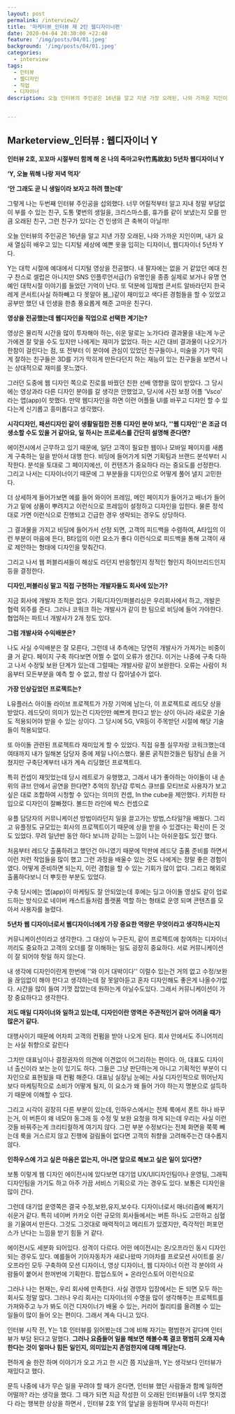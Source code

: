 ```yaml
---
layout: post
permalink: /interview2/
title: '마케터뷰_인터뷰 제 2탄 웹디자이너편'
date: 2020-04-04 20:30:00 +22:40
feature: '/img/posts/04/01.jpeg'
background: '/img/posts/04/01.jpeg'
categories:
  - interview
tags:
  - 인터뷰
  - 웹디자인
  - 직업
  - 디자이너
description: 오늘 인터뷰의 주인공은 16년을 알고 지낸 가장 오래된, 나와 가까운 지인이며, 내가 요새 열심히 배우고 있는 디지털 세상에 예쁜 옷을 입히는 디자이너, 웹 디자이너 5년차 Y다.


---
```


## Marketerview_인터뷰 : 웹디자이너 Y

**인터뷰 2호, 꼬꼬마 시절부터 함께 해 온 나의 죽마고우(竹馬故友) 5년차 웹디자이너 Y** 



**‘Y, 오늘 뭐해 나랑 저녁 먹자’**

**‘안 그래도 곧 니 생일이라 보자고 하려 했는데’**

그렇게 나는 두번째 인터뷰 주인공을 섭외했다. 너무 어릴적부터 알고 지내 정말 부담없이 부를 수 있는 친구, 도통 몇번의 생일을, 크리스마스를, 휴가를 같이 보냈는지 모를 만큼 오래된 친구, 그런 친구가 있다는 건 인생의 큰 축복이 아닐까! 

오늘 인터뷰의 주인공은 16년을 알고 지낸 가장 오래된, 나와 가까운 지인이며, 내가 요새 열심히 배우고 있는 디지털 세상에 예쁜 옷을 입히는 디자이너, 웹디자이너 5년차 Y다.

Y는 대학 시절에 예대에서 디지털 영상을 전공했다. 내 팔자에는 없을 거 같았던 예대 친구 찬스로 셀럽은 아니지만 SNS 인플루언서급(?) 유명인을 종종 실제로 보거나 유명 연예인 대학시절 이야기를 들었던 기억이 난다. 또 덕분에 임재범 콘서트 알바라던지 한국 레게 콘서트(사실 하하빼고 다 못알아 봄,,)같이 재미있고 색다른 경험들을 할 수 있었고 공부만 했던 내 인생을 한층 풍요롭게 해준 고마운 친구다. 



**영상을 전공했는데 웹디자인을 직업으로 선택한 계기는?**

영상은 물리적 시간을 많이 투자해야 하는, 쉬운 말로는 노가다라 결과물을 내는게 누군가에겐 잘 맞을 수도 있지만 나에게는 재미가 없었다. 하는 시간 대비 결과물이 나오기가 한참이 걸린다는 점, 또 전부터 이 분야에 관심이 있었던 친구들이나, 미술을 기가 막히게 잘하는 친구들은 3D를 기가 막히게 만든다던지 하는 재능이 있는 친구들을 보면서 나는 상대적으로 재미를 못느꼈다.

그러던 도중에 웹 디자인 쪽으로 진로를 바꿨던 친한 선배 영향을 많이 받았다. 그 당시에는 영상과라 다른 디자인 분야를 갈 생각은 안했었고, 당시에 사진 보정 어플 'Vsco' 라는 앱(app)이 핫했다. 만약 웹디자인을 하면 이런 어플들 UI를 바꾸고 디자인 할 수 있다는게 신기롭고 흥미롭다고 생각했다. 

**시각디자인, 패션디자인 같이 생활밀접한 전통 디자인 분야 보다, ''웹 디자인''은 조금 더 생소할 수도 있을 거 같아요, 일 하시는 프로세스를 간단히 설명해 준다면?**

에이전시에서 근무하고 있기 때문에, 일단 고객이 필요한 웹이나 모바일 페이지를 새롭게 구축하는 일을 받아서 대행 한다. 비딩에 들어가게 되면 기획팀과 브랜드 분석부터 시작한다. 분석을 토대로 그 페이지에선, 이 컨텐츠가 중요하다 라는 중요도를 선정한다. 그리고 나서는 디자이너이기 때문에 그 부분들을 디자인으로 어떻게 풀어 낼지 고민한다. 

더 상세하게 들어가보면 예를 들어 와이어 프레임, 메인 페이지가 들어가고 배너가 들어가고 밑에 상품이 뿌려지고 이런식으로 프레임이 설정하고 디자인을 입힌다. 물론 정석대로 가면 이런식으로 진행되고 긴급한 경우 생략되는 경우도 상당하다. 

그 결과물을 가지고 비딩에 들어가서 선정 되면, 고객의 피드백을 수렴하여, A타입의 이런 부분이 마음에 든다, B타입의 이런 요소가 좋다 이런식으로 피드백을 통해 고객이 새로 제안하는 형태에 디자인을 맞춰간다.

그리고 나서 웹 퍼블리셔들이 해상도 라던지 반응형인지 정적인 형인지 하이브리드인지 등을 결정한다.

**디자인,퍼블리싱 말고 직접 구현하는 개발자들도 회사에 있는가?**

지금 회사에 개발자 조직은 없다. 기획/디자인/퍼블리싱은 우리회사에서 하고, 개발은 협력 외주를 준다. 그러나 코워크 하는 개발사가 같이 한 팀으로 비딩에 들어 가야한다. 협업하는 파트너 개발사가 2개 정도 있다. 

**그럼 개발사와 수익배분은?**

나도 사실 수익배분은 잘 모른다, 그런데 내 추측에는 당연히 개발사가 가져가는 비중이 클 거 같다. 페이지 구축 하다보면 어쩔 수 없이 오류가 생긴다. 이거는 나중에 구축 다하고 나서 수정및 보완 단계가 있는데 그럴때는 개발사랑 같이 보완한다. 오류는 사람이 처음부터  모든부분을 예측 할 수 없고, 항상 다 잡아낼수가 없다. 

**가장 인상깊었던 프로젝트는?**

L유플러스 아이돌 라이브 프로젝트가 가장 기억에 남는다, 이 프로젝트로 레드닷 상을 받았다. 레드닷이 의미가 있는건 디자인만 예쁘게 한다고 받는 상이 아니라 새로운 기술도 적용되어야 받을 수 있는 상이다. 그 당시에 5G, VR등이 주목받던 시절에 해당 기술들이 적용되었다. 

또 아이돌 관련된 프로젝트라 재미있게 할 수 있었다. 직접 유플 실무자랑 코워크했는데 여태까지 내가 일해본 담당자 중에 제일 나이스했다. 물론 굵직한것들은 팀장님 손을 거쳤지만 구축단계부터 내가 계속 리딩했던 프로젝트다. 

특히 컨셉이 재밋었는데 당시 레트로가 유행했고, 그래서 내가 좋아하는 아이돌이 내 손 위의 큐브 안에서 공연을 한다면? 추억의 장난감 루빅스 큐브를 모티브로 사용자가 보고 싶은 대로 조합하여 시청할 수 있다는 의미의 컨셉, In the cube을 제안했다. 키치한 타입으로 디자인이 잘빠졌다. 볼드한 라인에 박스 컨셉으로

유플 담당자의 커뮤니케이션 방법이라던지 일을 끌고가는 방법,스타일?을 배웠다. 그리고 유플정도 규모있는 회사의 프로젝트이기 때문에 상을 받을 수 있겠다는 확신이 든 것도 있었다. 무려 일년반 동안 하다 보니까 갇히는 느낌이 나는 아쉬운점도 있긴 했다. 

처음부터 레드닷 출품하려고 했던건 아니였기 때문에 막판에 레드닷 출품 준비를 하면서 이런 저런 작업들을 많이 했고 그런 과정을 배울수 있는 것도 나에게는 정말 좋은 경험이였다. 어떻게 준비하면 되는지, 이런 경험을 할 수 있는 기회가 많이 없다. 그리고 해외로 출품하다보니 더 뿌듯한 부분도 있었다. 

구축 당시에는 앱(app)이 마케팅도 잘 안되었는데 후에는 딩고 아이돌 영상도 같이 업로드하는 방식으로 네이버 캐스트들처럼 플랫폼 역할 하는 형태로 운영 되며 콘텐츠를 모아서 사용자를 늘렸다. 

**5년차 웹 디자이너로서 웹디자이너에게 가장 중요한 역량은 무엇이라고 생각하시는지**

커뮤니케이션이라고 생각한다.  그 대상이 누구든지, 같이 프로젝트에 참여하는 디자이너끼리도 중요하고 고객의 오더를 잘 이해하는 일도 굉장히 중요하다. 서로 커뮤니케이션이 잘 되어야 헛일 하지 않는다. 

내 생각에 디자인이란게  한번에 ''와 이거 대박이다'' 이럴수 있는건 거의 없고 수정/보완을 끊임없이 해야 한다고 생각하는데 잘 못알아듣고 혼자 디자인해도 좋은게 나올수가없다. 시간을 많이 들여 기껏 잡았는데 원하는게 아닐수도있다. 그래서 커뮤니케이션이 가장 중요하다고 생각한다. 

**저도 매일 디자이너와 일하고 있는데, 디자인이란 영역은 주관적인거 같아 어려울 때가 많은거 같다.**

대행사이기 때문에 어차피 고객의 컨펌을 받아 나오게 된다. 회사 안에서도 주니어끼리는 사실 취향으로 갈린다

그치만 대표님이나 결정권자의 의견에 이견없이 어그리하는 편이다. 아, 대표도 디자이너 출신이라 보는 눈이 있기도 하다. 그들은 그냥 판단하는게 아니고 기획적인 부분이 디자인으로 표현됬을 때 컨펌 해준다. 대표님 실장님 눈에는 사실 디자인적으로 뛰어난지 보다 마케팅적으로 소비가 어떻게 될지, 이 요소가 왜 들어 가야 하는지 명분으로 설득하기 때문에 이해할 수 있다. 

그리고 시각이 굉장히 다른 부분이 있는데, 인하우스에서는 전체 룩에서 폰트 하나 바꾸는거, 이 버튼이 왜 네모야 동그래 등 수정 및 보완 요청을 하게 되는데 우리는 사실 이런것들 바꿔주는게 크리티컬하게 여기지 않다. 그런 부분 수정보다는 전체 화면을 쭉쭉 빼는데 룩을 거스르지 않고 진행에 걸림돌이 없다면 고객의 취향을 고려해주는건 대수롭지 않다. 

**인하우스에 가고 싶은 마음은 없는지, 아니면 앞으로 해보고 싶은 일이 있다면?**

보통 이렇게 웹 디자인 에이전시에 있다보면 대기업 UX/UI디자인팀이나 운영팀, 그래픽 디자인팀을 가기도 하고 아주 가끔 서비스 기획으로 가는 경우도 있다. 보통은 디자인을 많이 간다. 

그런데 대기업 운영쪽은 결국 수정,보완,유지,보수다. 디자이너로서 매너리즘에 빠지기 쉬운거 같다. 특히 네이버 카카오 이런 규모의 회사들에서는 버튼 하나도 고민하고 심혈을 기울여서 만든다. 그것도 그것대로 매력적이고 메리트가 있겠지만, 즉각적인 퍼포먼스가 난다는 느낌을 받기 힘들 거 같다. 

에이전시도 세분화 되어있다. 성격이 다르다. 어떤 에이전시는 온/오프라인 동시 디자인 되는 경우도 있다. 예를들어 기아자동차가 새로나왔따 기아차를 프로모션 사이트를 온/오프라인 모두 구축하여 모션 디자이너, 영상 디자이너, 웹 디자이너 이런 각 분야의 사람들이 붙어서 한꺼번에 기획한다. 팝업스토어 + 온라인스토어 이런식으로

그러나 나는 현재는, 우리 회사에 만족한다. 사실 경영자 입장에서는 돈 되면 모두 하는 회사도 정말 많다. 그러나 우리 회사는 디자이너의 수명을 많이 생각해주는 프로젝트를 가져와주고 누가 봐도 이건 디자이너가 배울 수 있는, 커리어 퀄리티를 올려볼 수 있는 일들이 많이 들어 오는 편이다. 그래서 계속 다니고 있다. 





인터뷰 시작 전, Y는 1호 인터뷰를 읽어봤는데 그에 비해 자기는 평범한거 같다며 인터뷰가 부담 된다고 말했다. **그러나 요즘들어 일을 해보면 해볼수록 결코 평범히 오래 지속한다는 것이 얼마나 힘든 일인지, 의미있는지 존엄한지에 대해 깨닫는다.** 

편하게 술 한잔 하며 이야기가 오고 가고 한 시간 쯤 지났을까, Y는 생각보다 인터뷰가 재밌다고 했다. 



문득 나중에 내가 무슨 일을 꾸려야 할 때가 온다면, 인터뷰 했던 사람들과 함께 일하면 어떨까? 라는 생각을 했다. 그 때가 되면 지금 작성한 이 오래된 인터뷰들이 너무 멋지겠다 라는 행복한 상상을 하면서 , 인터뷰 2호 Y의 앞날을 응원하며 무사히 마친다!   